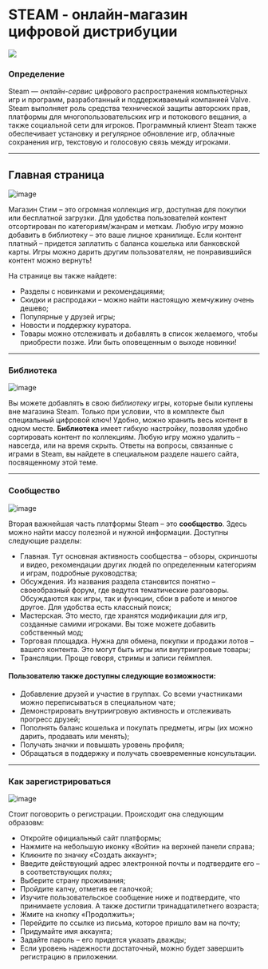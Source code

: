 # STEAM - онлайн-магазин цифровой дистрибуции

<img src=https://gameout.ru/wp-content/uploads/2021/05/steam-cover-1536x864.jpg>

### Определение

Steam — _онлайн-сервис_ цифрового распространения компьютерных игр и программ, разработанный и поддерживаемый компанией Valve. Steam выполняет роль средства технической защиты авторских прав, платформы для многопользовательских игр и потокового вещания, а также социальной сети для игроков. Программный клиент Steam также обеспечивает установку и регулярное обновление игр, облачные сохранения игр, текстовую и голосовую связь между игроками.

---
## Главная страница

![image](https://user-images.githubusercontent.com/125721257/220276290-6f9cc721-3ea7-40f7-af67-8bb829d4bfb9.png)

Магазин Стим – это огромная коллекция игр, доступная для покупки или бесплатной загрузки. Для удобства пользователей контент отсортирован по категориям/жанрам и меткам. Любую игру можно добавить в библиотеку – это ваше лицное хранилище.
Если контент платный – придется заплатить с баланса кошелька или банковской карты. 
Игры можно дарить другим пользователям, не понравившийся контент можно вернуть!

На странице вы также найдете:

* Разделы с новинками и рекомендациями;
* Скидки и распродажи – можно найти настоящую жемчужину очень дешево;
* Популярные у друзей игры;
* Новости и поддержку куратора.
* Товары можно отслеживать и добавлять в список желаемого, чтобы приобрести позже. Или быть оповещенным о выходе новинки!
---
### Библиотека

![image](https://user-images.githubusercontent.com/125721257/220278694-f5c2b4c6-e68b-49e1-b273-da6a25c52c2a.png)

Вы можете добавлять в свою _библиотеку_ игры, которые были куплены вне магазина Steam. Только при условии, что в комплекте был специальный цифровой ключ! Удобно, можно хранить весь контент в одном месте.
__Библиотека__ имеет гибкую настройку, позволяя удобно сортировать контент по коллекциям. Любую игру можно удалить – навсегда, или на время скрыть.
Ответы на вопросы, связанные с играми в Steam, вы найдете в специальном разделе нашего сайта, посвященному этой теме.

---
### Сообщество

![image](https://user-images.githubusercontent.com/125721257/220309020-05e8166c-b66c-4bad-902c-fea6b495b0c3.png)

Вторая важнейшая часть платформы Steam – это __сообщество__. Здесь можно найти массу полезной и нужной информации. Доступны следующие разделы:

* Главная. Тут основная активность сообщества – обзоры, скриншоты и видео, рекомендации других людей по определенным категориям и играм, подробные руководства;
* Обсуждения. Из названия раздела становится понятно – своеобразный форум, где ведутся тематические разговоры. Обсуждаются как игры, так и функции, сбои в работе и многое другое. Для удобства есть классный поиск;
* Мастерская. Это место, где хранятся модификации для игр, созданные самими игроками. Вы тоже можете добавить собственный мод;
* Торговая площадка. Нужна для обмена, покупки и продажи лотов – вашего контента. Это могут быть игры или внутриигровые товары;
* Трансляции. Проще говоря, стримы и записи геймплея.

#### Пользователю также доступны следующие возможности:

* Добавление друзей и участие в группах. Со всеми участниками можно переписываться в специальном чате;
* Демонстрировать внутриигровую активность и отслеживать прогресс друзей;
* Пополнять баланс кошелька и покупать предметы, игры (их можно дарить, продавать или менять);
* Получать значки и повышать уровень профиля;
* Обращаться в поддержку и получать своевременные консультации.

---
### Как зарегистрироваться

![image](https://user-images.githubusercontent.com/125721257/220309858-e0f4c120-a306-4698-96ba-e845ac522180.png)

Стоит поговорить о регистрации. Происходит она следующим образовм:

- Откройте официальный сайт платформы;
- Нажмите на небольшую иконку «Войти» на верхней панели справа;
- Кликните по значку «Создать аккаунт»;
- Введите действующий адрес электронной почты и подтвердите его – в соответствующих полях;
- Выберите страну проживания;
- Пройдите капчу, отметив ее галочкой;
- Изучите пользовательское сообщение ниже и подтвердите, что принимаете условия. А также достигли тринадцатилетнего возраста;
- Жмите на кнопку «Продолжить»;
- Перейдите по ссылке из письма, которое пришло вам на почту;
- Придумайте имя аккаунта;
- Задайте пароль – его придется указать дважды;
- Если уровень надежности достаточный, можно будет завершить регистрацию в приложении.
